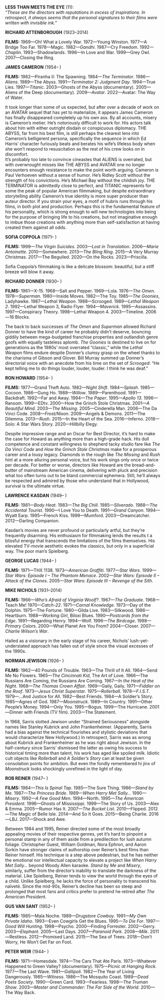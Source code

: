 **LESS THAN MEETS THE EYE** (11):   
*“These are the directors with reputations in excess of inspirations. In retrospect, it always seems that the personal signatures to their films were written with invisible ink.”*

**RICHARD ATTENBOROUGH** (1923–2014)

**FILMS:** 1969—Oh\! What a Lovely War.  1972—Young Winston.  1977—A Bridge Too Far.  1978—Magic.  1982—*Gandhi*.  1987—Cry Freedom.  1992—*Chaplin.*  1993—Shadowlands.  1996—In Love and War.  1999—Grey Owl.  2007—Closing the Ring.

**JAMES CAMERON** (1954–	   )

**FILMS:** 1982—Piranha II: The Spawning.  1984—*The Terminator*.  1986—*Aliens*.  1989—The Abyss.  1991—*Terminator 2: Judgment Day*.  1994—True Lies.  1997—*Titanic*.  2003—Ghosts of the Abyss (documentary).  2005—Aliens of the Deep (documentary).  2009—*Avatar*.  2022—Avatar: The Way of Water.

It took longer than some of us expected, but after over a decade of work on an AVATAR sequel that has yet to materialize, it appears James Cameron has finally disappeared completely up his own ass. By all accounts, misery is Cameron’s metier. He’s notoriously difficult to work for. His actors talk about him with either outright disdain or conspicuous diplomacy.  THE ABYSS, far from his best film, is still perhaps the clearest lens into Cameron’s belligerent persona, specifically the sequence in which Ed Harris’ character furiously beats and berates his wife’s lifeless body when she won’t respond to resuscitation as the rest of his crew looks on in discomfort.    
It’s probably too late to convince cineastes that ALIENS is overrated, but with overwrought misses like THE ABYSS and AVATAR one no longer encounters enough resistance to make the point worth arguing.  Cameron is Paul Verhoeven without a sense of humor. He’s Ridley Scott without the strength of his convictions. He’s Michael Bay without the childish joy. THE TERMINATOR is admittedly close to perfect, and TITANIC represents for some the peak of popular American filmmaking, but despite extraordinary storytelling ability Cameron’s true identity is more super producer than auteur director. If you strain your eyes, a motif of hubris runs through his films, in both plot and production. Perhaps this is the fundamental feature of his personality, which is strong enough to will new technologies into being for the purpose of bringing life to his creations, but not imaginative enough to imbue those creations with anything more than self-satisfaction at having created them against all odds.  

**SOFIA COPPOLA** (1971–	)

**FILMS:** 1999—*The Virgin Suicides*.  2003—*Lost in Translation*.  2006—*Marie Antoinette*.  2010—Somewhere.  2013—*The Bling Ring*.  2015—A Very Murray Christmas.  2017—The Beguiled.  2020—On the Rocks.  2023—Priscilla.

Sofia Coppola’s filmmaking is like a delicate blossom: beautiful, but a stiff breeze will blow it away. 

**RICHARD DONNER** (1930–	     )

**FILMS:** 1961—X-15.  1968—Salt and Pepper.  1969—Lola.  1976—*The Omen*.  1978—*Superman*.  1980—Inside Moves.  1982—The Toy.  1985—*The Goonies*, Ladyhawke.  1987—*Lethal Weapon*.  1988—Scrooged.  1989—*Lethal Weapon 2*.  1992—Lethal Weapon 3, Radio Flyer.  1994—*Maverick*.  1995—Assassins.  1997—Conspiracy Theory.  1998—Lethal Weapon 4\.  2003—Timeline.  2006—16 Blocks.

The back to back successes of *The Omen* and *Superman* allowed Richard Donner to have the kind of career he probably didn’t deserve, bouncing giddily between mega-budgeted franchise properties and outlandish genre goofs with equally tasteless aplomb. *The Goonies* is destined to live on for generations as the 1980s’ most overrated “classic,” while the *Lethal Weapon* films endure despite Donner’s clumsy grasp on the wheel thanks to the charisma of Gibson and Glover. Bill Murray summed up Donner’s directorial voice with an anecdote from his time on the set of *Scrooged*: “He kept telling me to do things louder, louder, louder. I think he was deaf.”

**RON HOWARD** (1954–	)

**FILMS:** 1977—Grand Theft Auto.  1982—*Night Shift*.  1984—*Splash*.  1985—Cocoon.  1986—Gung Ho.  1988—*Willow*.  1989—Parenthood.  1991—Backdraft.  1992—Far and Away.  1994—*The Paper*.  1995—*Apollo 13*.  1996—Ransom.  1999—EDtv.  2000—How the Grinch Stole Christmas.  2001—*A Beautiful Mind*.  2003—*The Missing*.  2005—Cinderella Man.  2006—The Da Vinci Code.  2008—*Frost/Nixon*.  2009—Angels & Demons.  2011—The Dilemma.  2013—*Rush*.  2015—In the Heart of the Sea.  2016—Inferno.  2018—Solo: A Star Wars Story.  2020—Hillbilly Elegy.

Despite impressive range and an Oscar for Best Director, it’s hard to make the case for Howard as anything more than a high-grade hack.  His dull competence and constant willingness to shepherd tacky studio fare like *The* *Da Vinci Code* and *How the Grinch Stole Christmas* make for a prosperous career and a lousy legacy.  Diamonds in the rough like *The Missing* and *Rush* hint at a more alluring personal voice, but his work sings only once or twice per decade.  For better or worse, directors like Howard are the bread-and-butter of mainstream American cinema, delivering with pluck and precision what too often turns out to be bland commercial ephemera.  Still, he’ll always be respected and admired by those who understand that in Hollywood, survival is the ultimate virtue. 

**LAWRENCE KASDAN** (1949–	)

**FILMS:** 1981—*Body Heat*.  1983—*The Big Chill*.  1985—*Silverado*.  1988—*The Accidental Tourist*.  1990—I Love You to Death.  1991—*Grand Canyon*.  1994—Wyatt Earp.  1995—French Kiss.  1999—Mumford.  2003—Dreamcatcher.  2012—Darling Companion.

Kasdan’s movies are never profound or particularly artful, but they’re frequently disarming. His enthusiasm for filmmaking lends the results t a blissful energy that transcends the limitations of the films themselves.  His elevated TV-movie aesthetic evokes the classics, but only in a superficial way.  The poor man’s Spielberg.

**GEORGE LUCAS** (1944–	)

**FILMS:** 1971—THX 1138\.  1973—*American Graffiti*.  1977—*Star Wars*.  1999—*Star Wars: Episode I – The Phantom Menace*.  2002—*Star Wars: Episode II – Attack of the Clones*.  2005—*Star Wars: Episode III – Revenge of the Sith*.

**MIKE NICHOLS** (1931–2014)

**FILMS:** 1966—*Who’s Afraid of Virginia Woolf?*.  1967—*The Graduate*.  1968—Teach Me\!  1970—*Catch-22*.  1971—*Carnal Knowledge*.  1973—Day of the Dolphin.  1975—The Fortune.  1980—Gilda Live.  1983—Silkwood.  1986—Heartburn.  1988—*Working Girl*, Biloxi Blues.  1990—*Postcards from the Edge*.  1991—Regarding Henry.  1994—Wolf.  1996—*The Birdcage*.  1998—*Primary Colors*.  2000—What Planet Are You From?  2004—Closer.  2007—*Charlie Wilson’s War*.

Hailed as a visionary in the early stage of his career, Nichols’ lush-yet-understated approach has fallen out of style since the visual excesses of the 1990s.

**NORMAN JEWISON** (1926–		)

**FILMS:** 1962—40 Pounds of Trouble.  1963—The Thrill of It All.  1964—Send Me No Flowers.  1965—*The Cincinnati Kid*, The Art of Love.  1966—The Russians Are Coming, the Russians Are Coming.  1967—*In the Heat of the Night*.  1968—*The Thomas Crown Affair*.  1969—Gaily, Gaily.  1971—*Fiddler on the Roof*.  1973—*Jesus Christ Superstar*.  1975—*Rollerball*.  1978—*F.I.S.T.*  1979—...And Justice for All.  1982—Best Friends.  1984—A Soldier’s Story.  1985—Agnes of God.  1987—*Moonstruck*.  1989—In Country.  1991—Other People’s Money.  1994—Only You.  1995—Bogus.  1999—The Hurricane.  2001—Dinner with Friends (TV film).  2003—The Statement.

In 1968, Sarris slotted Jewison under “Strained Seriousness” alongside names like Stanley Kubrick and John Frankenheimer.  (Apparently, Sarris had a bias against the technical flourishes and stylistic deviations that would characterize New Hollywood.)  In retrospect, Sarris was as wrong about Kubrick and Frankenheimer as he was right about Jewison.  In the half-century since Sarris’ dismissed the latter as owing his success to historical timing more than talent, his work has aged like spoiled milk.  Idiotic cult objects like *Rollerball* and *A Soldier’s Story* can at least be given consolation points for ambition.  But even the fondly remembered hi jinx of *Moonstruck* looks shockingly unrefined in the light of day.

**ROB REINER** (1947–		)

**FILMS:** 1984—*This Is Spinal Tap*.  1985—The Sure Thing.  1986—*Stand by Me*.  1987—*The Princess Bride*.  1989—*When Harry Met Sally…*  1990—*Misery*.  1992—*A Few Good Men*.  1994—North.  1995—*The American President*.  1996—Ghosts of Mississippi.  1999—The Story of Us.  2003—Alex & Emma.  2005—Rumor Has It.  2007—*The Bucket List*.  2010—Flipped.  2012—The Magic of Belle Isle.  2014—And So It Goes.  2015—Being Charlie.  2016—LBJ.  2017—Shock and Awe.

Between 1984 and 1995, Reiner directed some of the most broadly appealing movies of their respective genres, yet it’s hard to pinpoint a personal stamp in any of them aside from a predilection for lush autumn foliage. Christopher Guest, William Goldman, Nora Ephron, and Aaron Sorkin have stronger claims of authorship over Reiner’s best films than Reiner himself.  His technique is a step above pedestrian, but he has neither the emotional nor intellectual capacity to elevate a project like *When Harry Met Sally…* beyond Woody Allen karaoke.  *Stand by Me* and *Misery*, similarly, suffer from the director’s inability to translate the darkness of the material.  Like Spielberg, Reiner tends to view the world through the eyes of a child.  Unlike Spielberg, he lacks the force of personality to transcend his naïveté.  Since the mid-90s, Reiner’s decline has been so steep and prolonged that most fans and critics prefer to pretend he retired after *The American President*.  

**GUS VAN SANT** (1952–	)

**FILMS:** 1985—Mala Noche.  1989—*Drugstore Cowboy*.  1991—*My Own Private Idaho*.  1993—Even Cowgirls Get the Blues.  1995—*To Die For*.  1997—*Good Will Hunting*.  1998—Psycho.  2000—Finding Forrester.  2002—Gerry.  2003—*Elephant*.  2005—Last Days.  2007—*Paranoid Park*.  2008—*Milk*.  2011—Restless.  2012—Promised Land.  2015—The Sea of Trees.  2018—Don’t Worry, He Won’t Get Far on Foot.  

**PETER WEIR** (1944–		)

**FILMS:** 1971—Homesdale.  1974—The Cars That Ate Paris.  1973—Whatever Happened to Green Valley? (documentary).  1975—*Picnic at Hanging Rock*.  1977—The Last Wave.  1981—*Gallipoli*.  1982—The Year of Living Dangerously.  1985—*Witness*.  1986—The Mosquito Coast.  1989—*Dead Poets Society*.  1990—Green Card.  1993—Fearless.  1998—*The Truman Show*.  2003—*Master and Commander: The Far Side of the World*.  2010—The Way Back.  

